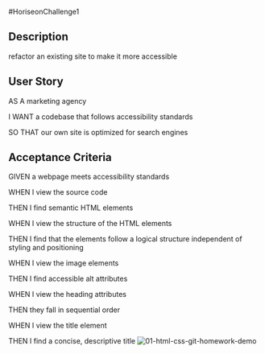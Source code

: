 #HoriseonChallenge1

## Description

refactor an existing site to make it more accessible

## User Story
AS A marketing agency

I WANT a codebase that follows accessibility standards

SO THAT our own site is optimized for search engines

## Acceptance Criteria
GIVEN a webpage meets accessibility standards

WHEN I view the source code

THEN I find semantic HTML elements

WHEN I view the structure of the HTML elements

THEN I find that the elements follow a logical structure independent of styling and positioning

WHEN I view the image elements

THEN I find accessible alt attributes

WHEN I view the heading attributes

THEN they fall in sequential order

WHEN I view the title element

THEN I find a concise, descriptive title
![01-html-css-git-homework-demo](https://github.com/SlayerK2024/HoriseonChallenge1/assets/157855730/bf8b33b5-07ae-4b4c-806e-457d56c71844)
